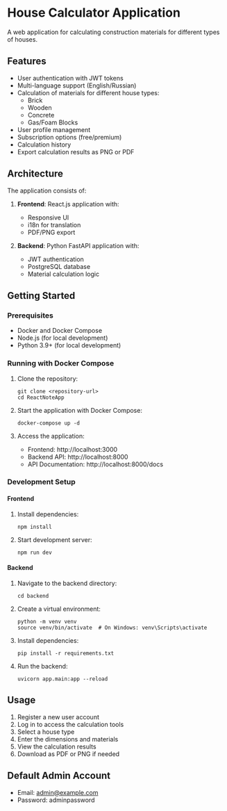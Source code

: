 # House Calculator Application

A web application for calculating construction materials for different types of houses.

## Features

- User authentication with JWT tokens
- Multi-language support (English/Russian)
- Calculation of materials for different house types:
  - Brick
  - Wooden
  - Concrete
  - Gas/Foam Blocks
- User profile management
- Subscription options (free/premium)
- Calculation history
- Export calculation results as PNG or PDF

## Architecture

The application consists of:

1. **Frontend**: React.js application with:
   - Responsive UI
   - i18n for translation
   - PDF/PNG export

2. **Backend**: Python FastAPI application with:
   - JWT authentication
   - PostgreSQL database
   - Material calculation logic

## Getting Started

### Prerequisites

- Docker and Docker Compose
- Node.js (for local development)
- Python 3.9+ (for local development)

### Running with Docker Compose

1. Clone the repository:
   ```
   git clone <repository-url>
   cd ReactNoteApp
   ```

2. Start the application with Docker Compose:
   ```
   docker-compose up -d
   ```

3. Access the application:
   - Frontend: http://localhost:3000
   - Backend API: http://localhost:8000
   - API Documentation: http://localhost:8000/docs

### Development Setup

#### Frontend

1. Install dependencies:
   ```
   npm install
   ```

2. Start development server:
   ```
   npm run dev
   ```

#### Backend

1. Navigate to the backend directory:
   ```
   cd backend
   ```

2. Create a virtual environment:
   ```
   python -m venv venv
   source venv/bin/activate  # On Windows: venv\Scripts\activate
   ```

3. Install dependencies:
   ```
   pip install -r requirements.txt
   ```

4. Run the backend:
   ```
   uvicorn app.main:app --reload
   ```

## Usage

1. Register a new user account
2. Log in to access the calculation tools
3. Select a house type
4. Enter the dimensions and materials
5. View the calculation results
6. Download as PDF or PNG if needed

## Default Admin Account

- Email: admin@example.com
- Password: adminpassword 